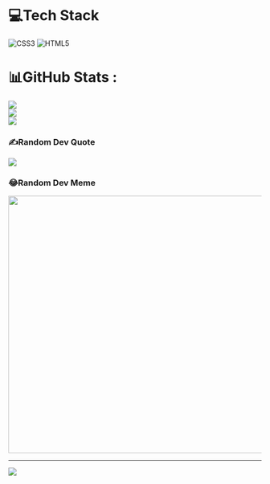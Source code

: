 
# 💻Tech Stack
![CSS3](https://img.shields.io/badge/css3-%231572B6.svg?style=plastic&logo=css3&logoColor=white) ![HTML5](https://img.shields.io/badge/html5-%23E34F26.svg?style=plastic&logo=html5&logoColor=white)
# 📊GitHub Stats :
![](https://github-readme-stats.vercel.app/api?username=Vpn404&theme=dracula&hide_border=false&include_all_commits=false&count_private=false)<br/>
![](https://github-readme-streak-stats.herokuapp.com/?user=Vpn404&theme=dracula&hide_border=false)<br/>
![](https://github-readme-stats.vercel.app/api/top-langs/?username=Vpn404&theme=dracula&hide_border=false&include_all_commits=false&count_private=false&layout=compact)

### ✍️Random Dev Quote
![](https://quotes-github-readme.vercel.app/api?type=horizontal&theme=tokyonight)

### 😂Random Dev Meme
<img src="https://random-memer.herokuapp.com/" width="512px"/>

---
[![](https://visitcount.itsvg.in/api?id=Vpn404&icon=4&color=0)](https://visitcount.itsvg.in)
